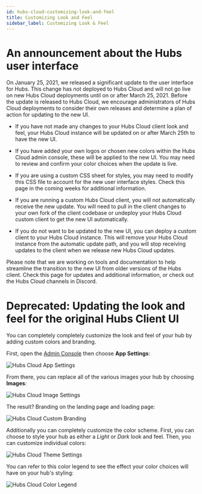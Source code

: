 ```yaml
---
id: hubs-cloud-customizing-look-and-feel
title: Customizing Look and Feel
sidebar_label: Customizing Look & Feel
---
```

# An announcement about the Hubs user interface
On January 25, 2021, we released a significant update to the user interface for Hubs. This change has not deployed to Hubs Cloud and will not go live on new Hubs Cloud deployments until on or after March 25, 2021. Before the update is released to Hubs Cloud, we encourage administrators of Hubs Cloud deployments to consider their own releases and determine a plan of action for updating to the new UI. 

* If you have not made any changes to your Hubs Cloud client look and feel, your Hubs Cloud instance will be updated on or after March 25th to have the new UI. 

* If you have added your own logos or chosen new colors within the Hubs Cloud admin console, these will be applied to the new UI. You may need to review and confirm your color choices when the update is live. 

* If you are using a custom CSS sheet for styles, you may need to modify this CSS file to account for the new user interface styles. Check this page in the coming weeks for additional information. 

* If you are running a custom Hubs Cloud client, you will not automatically receive the new update. You will need to pull in the client changes to your own fork of the client codebase or undeploy your Hubs Cloud custom client to get the new UI automatically. 

* If you do not want to be updated to the new UI, you can deploy a custom client to your Hubs Cloud instance. This will remove your Hubs Cloud instance from the automatic update path, and you will stop receiving updates to the client when we release new Hubs Cloud updates. 

Please note that we are working on tools and documentation to help streamline the transition to the new UI from older versions of the Hubs client. Check this page for updates and additional information, or check out the Hubs Cloud channels in Discord. 

# Deprecated: Updating the look and feel for the original Hubs Client UI

You can completely completely customize the look and feel of your hub by adding custom colors and branding.

First, open the [Admin Console](./hubs-cloud-getting-started.md) then choose **App Settings**:

![Hubs Cloud App Settings](img/hubs-cloud-app-settings.jpeg)

From there, you can replace all of the various images your hub by choosing **Images**:

![Hubs Cloud Image Settings](img/hubs-cloud-image-settings.jpeg)

The result? Branding on the landing page and loading page:

![Hubs Cloud Custom Branding](img/hubs-cloud-custom-branding.png)

Additionally you can completely customize the color scheme. First, you can choose to style your hub as either a _Light_ or _Dark_ look and feel. Then, you can customize individual colors:

![Hubs Cloud Theme Settings](img/hubs-cloud-theme-settings.jpeg)

You can refer to this color legend to see the effect your color choices will have on your hub's styling:

![Hubs Cloud Color Legend](img/hubs-cloud-color-legend.jpeg)
